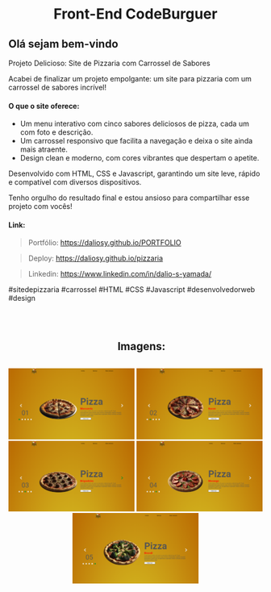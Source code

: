 <h1 align="center">Front-End CodeBurguer</h1>

<h2>Olá sejam bem-vindo</h2>

<p>Projeto Delicioso: Site de Pizzaria com Carrossel de Sabores</p>

<p>
Acabei de finalizar um projeto empolgante: um site para pizzaria com um carrossel de sabores incrível!
</p>

<h4>O que o site oferece:</h4>
<ul>
<li>Um menu interativo com cinco sabores deliciosos de pizza, cada um com foto e descrição.</li>
<li>Um carrossel responsivo que facilita a navegação e deixa o site ainda mais atraente.</li>
<li>Design clean e moderno, com cores vibrantes que despertam o apetite.</li>
</ul>

<p>
Desenvolvido com HTML, CSS e Javascript, garantindo um site leve, rápido e compatível com diversos dispositivos.
</p>

<p>
Tenho orgulho do resultado final e estou ansioso para compartilhar esse projeto com vocês!
</p>

<h4>Link:</h4>

> Portfólio: https://daliosy.github.io/PORTFOLIO

> Deploy: https://daliosy.github.io/pizzaria

> Linkedin: https://www.linkedin.com/in/dalio-s-yamada/

<p>
#sitedepizzaria #carrossel #HTML #CSS #Javascript #desenvolvedorweb #design
</p>
<br>

<div id="user-content-toc">
  <ul align="center">
    <h2 style="display: inline-block">Imagens:</h2>
  </ul>
</div>

<div align="center"> 
  <img src="./img/git-1.png" width="250px">
  <img src="./img/git-2.png" width="250px">
  <img src="./img/git-3.png" width="250px">
  <img src="./img/git-4.png" width="250px">
  <img src="./img/git-5.png" width="250px">
 
</div>
